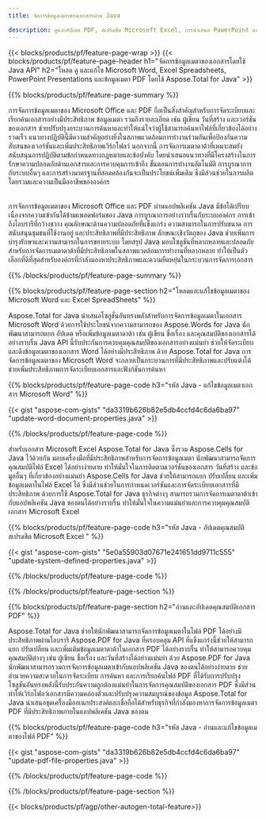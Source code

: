 ```yaml
---
title: จัดการข้อมูลเมตาของเอกสารผ่าน Java 

description: ดูและอัปเดต PDF, สเปรดชีต Microsoft Excel, การนำเสนอ PowerPoint และข้อมูลเมตาของเอกสาร Word ผ่านแอปพลิเคชัน Java ของคุณ
---
```


{{< blocks/products/pf/feature-page-wrap >}}
{{< blocks/products/pf/feature-page-header h1="จัดการข้อมูลเมตาของเอกสารโดยใช้ Java API" h2="โหลด ดู และแก้ไข Microsoft Word, Excel Spreadsheets, PowerPoint Presentations และข้อมูลเมตา PDF โดยใช้ Aspose.Total for Java" >}}

{{% blocks/products/pf/feature-page-summary %}}

การจัดการข้อมูลเมตาของ Microsoft Office และ PDF ถือเป็นสิ่งสำคัญสำหรับการจัดระเบียบและเรียกค้นเอกสารอย่างมีประสิทธิภาพ ข้อมูลเมตา รวมถึงรายละเอียด เช่น ผู้เขียน วันที่สร้าง และเวอร์ชันของเอกสาร ช่วยปรับปรุงกระบวนการค้นหาและทำให้แน่ใจว่าผู้ใช้สามารถค้นหาไฟล์ที่เกี่ยวข้องได้อย่างรวดเร็ว แนวทางปฏิบัตินี้มีความสำคัญอย่างยิ่งในสภาพแวดล้อมการทำงานร่วมกันเพื่อป้องกันความสับสนของเวอร์ชันและเพิ่มประสิทธิภาพเวิร์กโฟลว์ นอกจากนี้ การจัดการเมตาดาต้าที่เหมาะสมยังสนับสนุนการปฏิบัติตามข้อกำหนดทางกฎหมายและข้อบังคับ โดยนำเสนอแนวทางที่มีโครงสร้างในการรักษาความปลอดภัยด้านเอกสารและการควบคุมการเข้าถึง ขั้นตอนการทำงานอัตโนมัติ การบูรณาการกับระบบอื่นๆ และการสร้างมาตรฐานที่สอดคล้องกันจะเป็นประโยชน์เพิ่มเติม ซึ่งมีส่วนช่วยในการผลิตโดยรวมและความเป็นมืออาชีพขององค์กร <br /><br />

การจัดการข้อมูลเมตาของ Microsoft Office และ PDF ผ่านแอปพลิเคชัน Java มีข้อได้เปรียบเนื่องจากความเข้ากันได้ข้ามแพลตฟอร์มของ Java การบูรณาการอย่างราบรื่นกับระบบองค์กร การเข้าถึงไลบรารีที่กว้างขวาง คุณลักษณะด้านความปลอดภัยที่แข็งแกร่ง ความสามารถในการปรับขนาด การสนับสนุนชุมชนที่ใช้งานอยู่ และประสิทธิภาพที่มีประสิทธิภาพ ลักษณะเชิงวัตถุของ Java ช่วยเพิ่มการบำรุงรักษาและความสามารถในการขยายระบบ โดยสรุป Java มอบโซลูชันที่หลากหลายและปลอดภัยสำหรับการจัดการเมตาดาต้าที่มีประสิทธิภาพในสภาพแวดล้อมการทำงานที่หลากหลาย ทำให้เป็นตัวเลือกที่ดีที่สุดสำหรับองค์กรที่กำลังมองหาประสิทธิภาพและความยืดหยุ่นในกระบวนการจัดการเอกสาร

{{% /blocks/products/pf/feature-page-summary  %}}


{{% blocks/products/pf/feature-page-section  h2="โหลดและแก้ไขข้อมูลเมตาของ Microsoft Word และ Excel SpreadSheets" %}}

Aspose.Total for Java นำเสนอโซลูชั่นอันทรงพลังสำหรับการจัดการข้อมูลเมตาในเอกสาร Microsoft Word ด้วยการใช้ประโยชน์จากความสามารถของ Aspose.Words for Java นักพัฒนาสามารถแยก อัปเดต หรือเพิ่มข้อมูลเมตาดาต้า เช่น ผู้เขียน ชื่อเรื่อง และคุณสมบัติของเอกสารได้อย่างราบรื่น Java API นี้รับประกันการควบคุมคุณสมบัติของเอกสารอย่างแม่นยำ ช่วยให้จัดระเบียบและดึงข้อมูลเมตาของเอกสาร Word ได้อย่างมีประสิทธิภาพ ด้วย Aspose.Total for Java การจัดการข้อมูลเมตาของ Microsoft Word จะกลายเป็นกระบวนการที่มีประสิทธิภาพและปรับแต่งได้ ช่วยเพิ่มประสิทธิภาพการจัดระเบียบเอกสารและฟังก์ชันการค้นหา

{{% blocks/products/pf/feature-page-code h3="รหัส Java - แก้ไขข้อมูลเมตาเอกสาร Microsoft Word" %}}

{{< gist "aspose-com-gists" "da3319b626b82e5db4ccfd4c6da6ba97" "update-word-document-properties.java" >}}

{{% /blocks/products/pf/feature-page-code  %}}

สำหรับเอกสาร Microsoft Excel Aspose.Total for Java ซึ่งรวม Aspose.Cells for Java ไว้ด้วยกัน มอบเครื่องมือที่มีประสิทธิภาพสำหรับการจัดการข้อมูลเมตา นักพัฒนาสามารถจัดการคุณสมบัติไฟล์ Excel ได้อย่างง่ายดาย ทำให้มั่นใจในการติดตามเวอร์ชันของเอกสาร วันที่สร้าง และข้อมูลอื่นๆ ที่เกี่ยวข้องอย่างแม่นยำ Aspose.Cells for Java ช่วยให้สามารถแยก ปรับเปลี่ยน และเพิ่มข้อมูลเมตาในไฟล์ Excel ได้ ซึ่งมีส่วนช่วยในการกำหนดเวอร์ชันและการจัดระเบียบเอกสารที่มีประสิทธิภาพ ด้วยการใช้ Aspose.Total for Java ธุรกิจต่างๆ สามารถรวมการจัดการเมตาดาต้าเข้ากับแอปพลิเคชัน Java ของตนได้อย่างราบรื่น ทำให้มั่นใจในความแม่นยำและการควบคุมคุณสมบัติเอกสาร Microsoft Excel


{{% blocks/products/pf/feature-page-code h3="รหัส Java - อัปเดตคุณสมบัติสเปรดชีต Microsoft Excel " %}}

{{< gist "aspose-com-gists" "5e0a55903d07671e241651dd9711c555" "update-system-defined-properties.java" >}}

{{% /blocks/products/pf/feature-page-code  %}}

{{% /blocks/products/pf/feature-page-section %}}


{{% blocks/products/pf/feature-page-section  h2="อ่านและอัปเดตคุณสมบัติเอกสาร PDF" %}}

Aspose.Total for Java ช่วยให้นักพัฒนาสามารถจัดการข้อมูลเมตาในไฟล์ PDF ได้อย่างมีประสิทธิภาพผ่านไลบรารี Aspose.PDF for Java ที่ครอบคลุม API ที่แข็งแกร่งนี้ช่วยให้สามารถแยก ปรับเปลี่ยน และเพิ่มเติมข้อมูลเมตาดาต้าในเอกสาร PDF ได้อย่างราบรื่น ทำให้สามารถควบคุมคุณสมบัติต่างๆ เช่น ผู้เขียน ชื่อเรื่อง และวันที่สร้างได้อย่างแม่นยำ ด้วย Aspose.PDF for Java นักพัฒนาสามารถรวมการจัดการข้อมูลเมตาเข้ากับแอปพลิเคชัน Java ของตนได้อย่างง่ายดาย ช่วยอำนวยความสะดวกในการจัดระเบียบ การค้นหา และการเรียกค้นไฟล์ PDF ที่ได้รับการปรับปรุง โซลูชันอันทรงพลังนี้รับประกันความถูกต้องแม่นยำในการจัดการคุณสมบัติของเอกสาร PDF ซึ่งมีส่วนทำให้เวิร์กโฟลว์เอกสารมีความคล่องตัวและปรับปรุงความสมบูรณ์ของข้อมูล Aspose.Total for Java นำเสนอชุดเครื่องมืออเนกประสงค์และเชื่อถือได้สำหรับธุรกิจที่กำลังมองหาการจัดการข้อมูลเมตา PDF ที่มีประสิทธิภาพภายในแอปพลิเคชัน Java ของตน

{{% blocks/products/pf/feature-page-code h3="รหัส Java - อ่านและแก้ไขข้อมูลเมตาของไฟล์ PDF" %}}

{{< gist "aspose-com-gists" "da3319b626b82e5db4ccfd4c6da6ba97" "update-pdf-file-properties.java" >}}

{{% /blocks/products/pf/feature-page-code  %}}

{{% /blocks/products/pf/feature-page-section %}}

{{< blocks/products/pf/agp/other-autogen-total-feature>}}